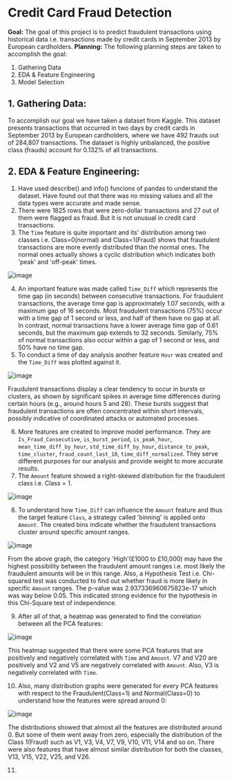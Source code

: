 # Credit Card Fraud Detection
**Goal:** The goal of this project is to predict fraudulent transactions using historical data i.e. transactions made by credit cards in September 2013 by European cardholders.
**Planning:** The following planning steps are taken to accomplish the goal:
1. Gathering Data
2. EDA & Feature Engineering
3. Model Selection

## 1. Gathering Data:
To accomplish our goal we have taken a dataset from Kaggle. This dataset presents transactions that occurred in two days by credit cards in September 2013 by European cardholders, where we have 492 frauds out of 284,807 transactions. The dataset is highly unbalanced, the positive class (frauds) account for 0.132% of all transactions.

## 2. EDA & Feature Engineering:
1. Have used describe() and info() funcions of pandas to understand the dataset. Have found out that there was no missing values and all the data types were accurate and made sense.
2. There were 1825 rows that were zero-dollar transactions and 27 out of them were flagged as fraud. But it is not unusual in credit card transactions.
3. The ```Time``` feature is quite important and its' distribution among two classes i.e. Class=0(normal) and Class=1(Fraud) shows that fraudulent transactions are more evenly distributed than the normal ones. The normal ones actually shows a cyclic distribution which indicates both 'peak' and 'off-peak' times.

![image](https://github.com/user-attachments/assets/fcf01da7-ca74-48fd-98c1-77aca37d156f)

4. An important feature was made called ```Time_Diff``` which represents the time gap (in seconds) between consecutive transactions. For fraudulent transactions, the average time gap is approximately 1.07 seconds, with a maximum gap of 16 seconds. Most fraudulent transactions (75%) occur with a time gap of 1 second or less, and half of them have no gap at all.
In contrast, normal transactions have a lower average time gap of 0.61 seconds, but the maximum gap extends to 32 seconds. Similarly, 75% of normal transactions also occur within a gap of 1 second or less, and 50% have no time gap.
5. To conduct a time of day analysis another feature ```Hour``` was created and the ```Time_Diff``` was plotted against it.

![image](https://github.com/user-attachments/assets/7c84c5d0-ef4c-4b58-a811-f2af43851521)

Fraudulent transactions display a clear tendency to occur in bursts or clusters, as shown by significant spikes in average time differences during certain hours (e.g., around hours 5 and 28). These bursts suggest that fraudulent transactions are often concentrated within short intervals, possibly indicative of coordinated attacks or automated processes.

6. More features are created to improve model performance. They are ```Is_Fraud_Consecutive```, ```is_burst_period```, ```is_peak_hour```, ```mean_time_diff_by_hour```, ```std_time_diff_by_hour```, ```distance_to_peak```, ```time_cluster```, ```fraud_count_last_10```, ```time_diff_normalized```. They serve different purposes for our analysis and provide weight to more accurate results.
7. The ```Amount``` feature showed a right-skewed distribution for the fraudulent class i.e. Class = 1.

![image](https://github.com/user-attachments/assets/182f5ced-e1cd-4947-b1de-ba45d5b010b1)

8. To understand how ```Time_Diff``` can influence the ```Amount``` feature and thus the target feature ```Class```, a strategy called 'binning' is applied onto ```Amount```. The created bins indicate whether the fraudulent transactions cluster around specific amount ranges.

![image](https://github.com/user-attachments/assets/1cfd4d39-982a-4e54-ae4f-7dd6cdd7adc6)

From the above graph, the category 'High'(£1000 to £10,000) may have the highest possibility between the fraudulent amount ranges i.e. most likely the fraudulent amounts will be in this range. Also, a Hypothesis Test i.e. Chi-squared test was conducted to find out whether fraud is more likely in specific ```Amount``` ranges. The p-value was 2.937336960675823e-17 which was way below 0.05. This indicated strong evidence for the hypothesis in this Chi-Square test of independence.

9. After all of that, a heatmap was generated to find the correlation between all the PCA features:

![image](https://github.com/user-attachments/assets/fbe32b1e-9062-494d-a4d7-da773923366e)

This heatmap suggested that there were some PCA features that are positively and negatively correlated with ```Time``` and ```Amount```. V7 and V20 are positively and V2 and V5 are negatively correlated with ```Amount```. Also, V3 is negatively correlated with ```Time```.

10. Also, many distribution graphs were generated for every PCA features with respect to the Fraudulent(Class=1) and Normal(Class=0) to understand how the features were spread around 0:

![image](https://github.com/user-attachments/assets/da6e687b-bf70-4839-a47c-e47566d94484)

The distributions showed that almost all the features are distributed around 0. But some of them went away from zero, especially the distribution of the Class 1(Fraud) such as V1, V3, V4, V7, V9, V10, V11, V14 and so on. There were also features that have almost similar distribution for both the classes, V13, V15, V22, V25, and V26.

11. 


